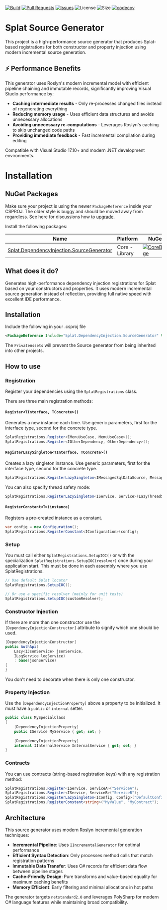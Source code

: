 [![Build](https://github.com/reactiveui/Splat.DI.SourceGenerator/actions/workflows/ci-build.yml/badge.svg)](https://github.com/reactiveui/Splat.DI.SourceGenerator/actions/workflows/ci-build.yml) [![Pull Requests](https://img.shields.io/github/issues-pr/reactiveui/Splat.DI.SourceGenerator.svg)](https://github.com/reactiveui/Splat.DI.SourceGenerator/pulls) [![Issues](https://img.shields.io/github/issues/reactiveui/Splat.DI.SourceGenerator.svg)](https://github.com/reactiveui/Splat.DI.SourceGenerator/issues) ![License](https://img.shields.io/github/license/reactiveui/Splat.DI.SourceGenerator.svg) ![Size](https://img.shields.io/github/repo-size/reactiveui/Splat.DI.SourceGenerator.svg) [![codecov](https://codecov.io/gh/reactiveui/Splat.DI.SourceGenerator/branch/main/graph/badge.svg?token=dmQeHH4Us8)](https://codecov.io/gh/reactiveui/Splat.DI.SourceGenerator)

# Splat Source Generator

This project is a high-performance source generator that produces Splat-based registrations for both constructor and property injection using modern incremental source generation.

## ⚡ Performance Benefits

This generator uses Roslyn's modern incremental model with efficient pipeline chaining and immutable records, significantly improving Visual Studio performance by:

- **Caching intermediate results** - Only re-processes changed files instead of regenerating everything
- **Reducing memory usage** - Uses efficient data structures and avoids unnecessary allocations
- **Avoiding unnecessary re-computations** - Leverages Roslyn's caching to skip unchanged code paths
- **Providing immediate feedback** - Fast incremental compilation during editing

Compatible with Visual Studio 17.10+ and modern .NET development environments.

# Installation

## NuGet Packages

Make sure your project is using the newer `PackageReference` inside your CSPROJ. The older style is buggy and should be moved away from regardless. See here for discussions how to [upgrade](https://docs.microsoft.com/en-us/nuget/consume-packages/migrate-packages-config-to-package-reference).

Install the following packages:

| Name                          | Platform          | NuGet                            |
| ----------------------------- | ----------------- | -------------------------------- |
| [Splat.DependencyInjection.SourceGenerator][Core]       | Core - Library     | [![CoreBadge]][Core]             |


[Core]: https://www.nuget.org/packages/Splat.DependencyInjection.SourceGenerator/
[CoreBadge]:https://img.shields.io/nuget/v/Splat.DependencyInjection.SourceGenerator.svg

## What does it do?

Generates high-performance dependency injection registrations for Splat based on your constructors and properties. It uses modern incremental source generation instead of reflection, providing full native speed with excellent IDE performance.

## Installation
Include the following in your .csproj file

```xml
<PackageReference Include="Splat.DependencyInjection.SourceGenerator" Version="{latest version}" PrivateAssets="all" />
```

The `PrivateAssets` will prevent the Source generator from being inherited into other projects.

## How to use

### Registration

Register your dependencies using the `SplatRegistrations` class.

There are three main registration methods:

#### `Register<TInterface, TConcrete>()`
Generates a new instance each time. Use generic parameters, first for the interface type, second for the concrete type.

```cs
SplatRegistrations.Register<IMenuUseCase, MenuUseCase>();
SplatRegistrations.Register<IOtherDependency, OtherDependency>();
```

#### `RegisterLazySingleton<TInterface, TConcrete>()`
Creates a lazy singleton instance. Use generic parameters, first for the interface type, second for the concrete type.

```cs
SplatRegistrations.RegisterLazySingleton<IMessagesSqlDataSource, MessagesSqlDataSource>();
```

You can also specify thread safety mode:

```cs
SplatRegistrations.RegisterLazySingleton<IService, Service>(LazyThreadSafetyMode.ExecutionAndPublication);
```

#### `RegisterConstant<T>(instance)`
Registers a pre-created instance as a constant.

```cs
var config = new Configuration();
SplatRegistrations.RegisterConstant<IConfiguration>(config);
```

### Setup

You must call either `SplatRegistrations.SetupIOC()` or with the specialization `SplatRegistrations.SetupIOC(resolver)` once during your application start. This must be done in each assembly where you use SplatRegistrations.

```cs
// Use default Splat locator
SplatRegistrations.SetupIOC();

// Or use a specific resolver (mainly for unit tests)
SplatRegistrations.SetupIOC(customResolver);
```

### Constructor Injection

If there are more than one constructor use the `[DependencyInjectionConstructor]` attribute to signify which one should be used.

```cs
[DependencyInjectionConstructor]
public AuthApi(
    Lazy<IJsonService> jsonService,
    ILogService logService)
    : base(jsonService)
{
}
```

You don't need to decorate when there is only one constructor.

### Property Injection

Use the `[DependencyInjectionProperty]` above a property to be initialized. It must have a `public` or `internal` setter.

```cs
public class MySpecialClass
{
    [DependencyInjectionProperty]
    public IService MyService { get; set; }
    
    [DependencyInjectionProperty]
    internal IInternalService InternalService { get; set; }
}
```

### Contracts

You can use contracts (string-based registration keys) with any registration method:

```cs
SplatRegistrations.Register<IService, ServiceA>("ServiceA");
SplatRegistrations.Register<IService, ServiceB>("ServiceB");
SplatRegistrations.RegisterLazySingleton<IConfig, Config>("DefaultConfig");
SplatRegistrations.RegisterConstant<string>("MyValue", "MyContract");
```

## Architecture

This source generator uses modern Roslyn incremental generation techniques:

- **Incremental Pipeline**: Uses `IIncrementalGenerator` for optimal performance
- **Efficient Syntax Detection**: Only processes method calls that match registration patterns
- **Immutable Data Transfer**: Uses C# records for efficient data flow between pipeline stages
- **Cache-Friendly Design**: Pure transforms and value-based equality for maximum caching benefits
- **Memory Efficient**: Early filtering and minimal allocations in hot paths

The generator targets `netstandard2.0` and leverages PolySharp for modern C# language features while maintaining broad compatibility.